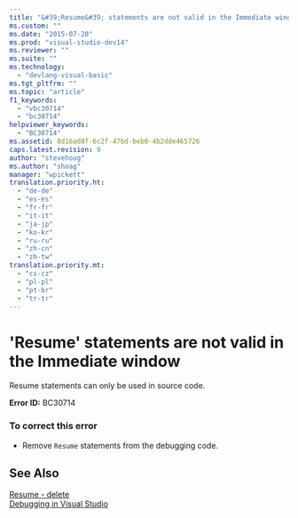 ```yaml
---
title: "&#39;Resume&#39; statements are not valid in the Immediate window | Microsoft Docs"
ms.custom: ""
ms.date: "2015-07-20"
ms.prod: "visual-studio-dev14"
ms.reviewer: ""
ms.suite: ""
ms.technology: 
  - "devlang-visual-basic"
ms.tgt_pltfrm: ""
ms.topic: "article"
f1_keywords: 
  - "vbc30714"
  - "bc30714"
helpviewer_keywords: 
  - "BC30714"
ms.assetid: 8d16ad8f-6c2f-47bd-beb0-4b2dde465726
caps.latest.revision: 9
author: "stevehoag"
ms.author: "shoag"
manager: "wpickett"
translation.priority.ht: 
  - "de-de"
  - "es-es"
  - "fr-fr"
  - "it-it"
  - "ja-jp"
  - "ko-kr"
  - "ru-ru"
  - "zh-cn"
  - "zh-tw"
translation.priority.mt: 
  - "cs-cz"
  - "pl-pl"
  - "pt-br"
  - "tr-tr"
---
```

# &#39;Resume&#39; statements are not valid in the Immediate window
Resume statements can only be used in source code.  
  
 **Error ID:** BC30714  
  
### To correct this error  
  
-   Remove `Resume` statements from the debugging code.  
  
## See Also  
 [Resume - delete](http://msdn.microsoft.com/en-us/fc82a786-a342-49d0-82a3-63f33e28f00f)   
 [Debugging in Visual Studio](/visual-studio/debugger/debugging-in-visual-studio)
